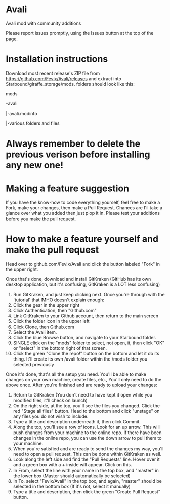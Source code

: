 # Avali
Avali mod with community additions

Please report issues promptly, using the Issues button at the top of the page. 

# Installation instructions
Download most recent release's ZIP file from https://github.com/Fevix/Avali/releases and extract into Starbound/giraffe_storage/mods. folders should look like this: 

mods 

-avali 

|-avali.modinfo 

|-various folders and files 

# Always remember to delete the previous verison before installing any new one!

# Making a feature suggestion
If you have the know-how to code everything yourself, feel free to make a Fork, make your changes, then make a Pull Request. Chances are I'll take a glance over what you added then just plop it in.
Please test your additions before you make the pull request.

# How to make a feature yourself and make the pull request
Head over to github.com/Fevix/Avali and click the button labeled "Fork" in the upper right. 

Once that's done, download and install GitKraken (GitHub has its own desktop application, but it's confusing, GitKraken is a LOT less confusing)
1. Run GitKraken, and just keep clicking next. Once you're through with the 'tutorial' that IMHO doesn't explain enough: 
2. Click the gear in the upper right
3. Click Authentication, then "Github.com"
4. Link GitKraken to your Github account, then return to the main screen 
5. Click the folder icon in the upper left
6. Click Clone, then Github.com
7. Select the Avali item.
8. Click the blue Browse button, and navigate to your Starbound folder. 
9. SINGLE click on the "mods" folder to select, not open, it, then click "OK" or "select" in the bottom right of that screen.
10. Click the green "Clone the repo!" button on the bottom and let it do its thing. It'll create its own /avali folder within the /mods folder you selected previously

Once it's done, that's all the setup you need. You'll be able to make changes on your own machine, create files, etc., You'll only need to do the above once. After you're finished and are ready to upload your changes:

1. Return to GitKraken (You don't need to have kept it open while you modified files, it'll check on launch)
2. On the right side, at the top, you'll see the files you changed. Click the red "Stage all files" button. Head to the bottom and click "unstage" on any files you do not wish to include. 
3. Type a title and description underneath it, then click Commit. 
4. Along the top, you'll see a row of icons. Look for an up arrow. This will push changes from your machine to the online repo. If there have been changes in the online repo, you can use the down arrow to pull them to your machine.
5. When you're satisfied and are ready to send the changes my way, you'll need to open a pull request. This can be done within GitKraken as well. 
6. Look along the left side and find the "Pull Requests" line. Hover over it and a green box with a + inside will appear. Click on this. 
7. In From, select the line with your name in the top box, and "master" in the lower box (Master should automatically be selected)
8. In To, select "Fevix/Avali" in the top box, and again, "master" should be selected in the bottom box (If it's not, select it manually)
9. Type a title and description, then click the green "Create Pull Request" button.
